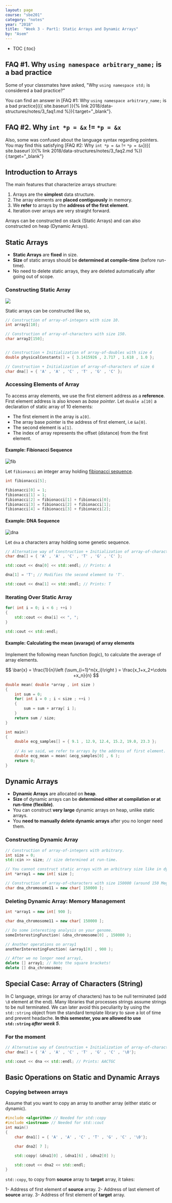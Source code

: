 ```yaml
---
layout: page
course: "sbe201"
category: "notes"
year: "2018"
title:  "Week 3 - Part1: Static Arrays and Dynamic Arrays"
by: "Asem"
---
```


* TOC
{:toc}


## FAQ #1. Why `using namespace arbitrary_name;` is a bad practice

Some of your classmates have asked, "Why `using namespace std;` is considered a bad practice?"

You can find an answer in [FAQ #1: Why `using namespace arbitrary_name;` is a bad practice]({{ site.baseurl }}{% link 2018/data-structures/notes/3_faq1.md %}){:target="_blank"}.

## FAQ #2. Why `int *p = &x` != `*p = &x`

Also, some was confused about the language syntax regarding pointers. You may find this satisfying [FAQ #2: Why `int *p = &x` != `*p = &x`]({{ site.baseurl }}{% link 2018/data-structures/notes/3_faq2.md %}){:target="_blank"}

## Introduction to Arrays

The main features that characterize arrays structure:

1. Arrays are the **simplest** data structure.
2. The array elements are **placed contiguously** in memory.
3. We **refer** to arrays by the **address of the first element**.
4. Iteration over arrays are very straight forward.

Arrays can be constructed on stack (Static Arrays) and can also constructed on heap (Dynamic Arrays).

## Static Arrays

* **Static Arrays** are **fixed** in size.
* **Size** of static arrays should be **determined at compile-time** (before run-time).
* No need to delete static arrays, they are deleted automatically after going out of scope.

### Constructing Static Array

![](/gallery/dna_array.svg)

Static arrays can be constructed like so,

```c++
// Construction of array-of-integers with size 10.
int array1[10];

// Construction of array-of-characters with size 150.
char array2[150];


// Construction + Initialization of array-of-doubles with size 4
double physicalConstants[] = { 3.1415926 , 2.717 , 1.618 , 1.0 };

// Construction + Initialization of array-of-characters of size 6
char dna[] = { 'A' , 'A' , 'C' , 'T' , 'G' , 'C' };
```

### Accessing Elements of Array

To access array elements, we use the first element address as a **reference**. First element address is also known as *base pointer*. Let `double a[10]` a declaration of static array of 10 elements:

* The first element in the array is `a[0]`.
* The array base pointer is the address of first element, i.e `&a[0]`.
* The second element is `a[1]`.
* The index of array represents the offset (distance) from the first element.

#### Example: Fibionacci Sequence

![fib](/gallery/34_21-FibonacciBlocks.png)

Let `fibionacci` an integer array holding [fibionacci sequence](https://en.wikipedia.org/wiki/Fibonacci_number).

```c++
int fibionacci[5];

fibionacci[0] = 1;
fibionacci[1] = 1;
fibionacci[2] = fibionacci[1] + fibionacci[0];
fibionacci[3] = fibionacci[2] + fibionacci[1];
fibionacci[4] = fibionacci[3] + fibionacci[2];

```

#### Example: DNA Sequence

![dna](/gallery/dna-rna-double-helix-rotating-animation-13.gif)

Let `dna` a characters array holding some genetic sequence.

```c++
// Alternative way of Construction + Initialization of array-of-characters of size 6
char dna[] = { 'A' , 'A' , 'C' , 'T' , 'G' , 'C' };

std::cout << dna[0] << std::endl; // Prints: A

dna[1] = 'T'; // Modifies the second element to 'T'.

std::cout << dna[1] << std::endl; // Prints: T
```

### Iterating Over Static Array

```c++
for( int i = 0; i < 6 ; ++i )
{
    std::cout << dna[i] << ", ";
}

std::cout << std::endl;
```

#### Example: Calculating the mean (avarage) of array elements

Implement the following mean function (logic), to calculate the average of array elements.

$$ \bar{x} = \frac{1}{n}\left (\sum_{i=1}^n{x_i}\right ) = \frac{x_1+x_2+\cdots +x_n}{n} $$

```c++
double mean( double *array , int size )
{
    int sum = 0;
    for( int i = 0 ; i < size ; ++i )
    {
        sum = sum + array[ i ];
    }
    return sum / size;
}

int main()
{
    double ecg_samples[] = { 9.1 , 12.9, 12.4, 15.2, 19.0, 23.3 };
    
    // As we said, we refer to arrays by the address of first element.
    double ecg_mean = mean( &ecg_samples[0] , 6 );
    return 0;
}
```

## Dynamic Arrays

* **Dynamic Arrays** are allocated on **heap**.
* **Size** of dynamic arrays can be **determined either at compilation or at run-time (flexible)**.
* You can construct **very large** dynamic arrays on heap, unlike static arrays.
* You **need to manually delete dynamic arrays** after you no longer need them.

### Constructing Dynamic Array

```c++
// Construction of array-of-integers with arbitrary.
int size = 0;
std::cin >> size; // size determined at run-time.

// You cannot construct static arrays with an arbitrary size like in dynamic array.
int *array1 = new int[ size ];

// Construction of array-of-characters with size 150000 (around 150 Mega Bytes in memory).
char dna_chromosome11 = new char[ 150000 ];
```

### Deleting Dynamic Array: Memory Management

```c++
int *array1 = new int[ 900 ];

char dna_chromosome11 = new char[ 150000 ];

// Do some interesting analysis on your genome.
someInterestingFunction( &dna_chromosome[0] , 150000 );

// Another operations on array1
anotherInterestingFunction( &array1[0] , 900 );

// After we no longer need array1,
delete [] array1; // Note the square brackets!
delete [] dna_chromosome;
```

## Special Case: Array of Characters (String)

In C language, strings (or array of characters) has to be null terminated (add `\0` element at the end). Many libraries that processes strings assume strings to be null terminated. We can later avoid this peculiarity by using the `std::string` object from the standard template library to save a lot of time and prevent headache. **In this semester, you are allowed to use `std::string` _after week 5_**.

### For the moment

```c++
// Alternative way of Construction + Initialization of array-of-characters of size 6
char dna[] = { 'A' , 'A' , 'C' , 'T' , 'G' , 'C' , '\0'};

std::cout << dna << std::endl; // Prints: AACTGC
```

## Basic Operations on Static and Dynamic Arrays

### Copying between arrays

Assume that you want to copy an array to another array (either static or dynamic).

```c++
#include <algorithm> // Needed for std::copy
#include <iostream> // Needed for std::cout
int main()
{
    char dna1[] = { 'A' , 'A' , 'C' , 'T' , 'G' , 'C' , '\0'};

    char dna2[ 7 ];

    std::copy( &dna1[0] , &dna1[6] , &dna2[0] );

    std::cout << dna2 << std::endl;
}
```

`std::copy`, to copy from **source** array to **target** array, it takes:

1- Address of first element of **source** array.
2- Address of last element of **source** array.
3- Address of first element of **target** array.